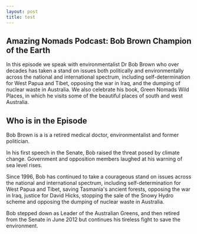 ```yaml
---
layout: post
title: test
---
```

## Amazing Nomads Podcast: Bob Brown Champion of the Earth

In this episode we speak with environmentalist Dr Bob Brown who over decades has taken a stand on issues both politically and environmentally across the national and international spectrum, including self-determination for West Papua and Tibet, opposing the war in Iraq, and the dumping of nuclear waste in Australia. We also celebrate his book, Green Nomads Wild Places, in which he visits some of the beautiful places of south and west Australia.



## Who is in the Episode

Bob Brown is a is a retired medical doctor, environmentalist and former politician.

In his first speech in the Senate, Bob raised the threat posed by climate change. Government and opposition members laughed at his warning of sea level rises.

Since 1996, Bob has continued to take a courageous stand on issues across the national and international spectrum, including self-determination for West Papua and Tibet, saving Tasmania's ancient forests, opposing the war in Iraq, justice for David Hicks, stopping the sale of the Snowy Hydro scheme and opposing the dumping of nuclear waste in Australia.



Bob stepped down as Leader of the Australian Greens, and then retired from the Senate in June 2012 but continues his tireless fight to save the environment.
